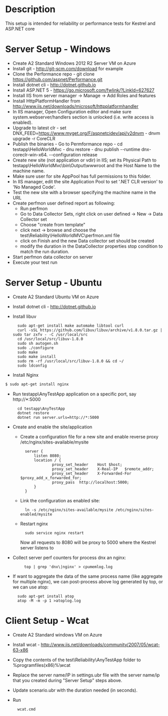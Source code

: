 # Description
This setup is intended for reliability or performance tests for Kestrel and ASP.NET core 

# Server Setup - Windows
- Create A2 Standard Windows 2012 R2 Server VM on Azure
- Install git - http://git-scm.com/download for example
- Clone the Performance repo - git clone https://github.com/aspnet/Performance.git
- Install dotnet cli - http://dotnet.github.io
- Install ASP.NET 5 - https://go.microsoft.com/fwlink/?LinkId=627627
- Install IIS from server manager -> Manage -> Add Roles and features
- Install HttpPlatformHandler from http://www.iis.net/downloads/microsoft/httpplatformhandler
- In IIS manager, Open Configuration editor and make sure system.webserver/handlers section is unlocked (i.e. write access is enabled).
- Upgrade to latest clr
        - set DNX_FEED=https://www.myget.org/F/aspnetcidev/api/v2dnvm
        - dnvm upgrade -r CoreCLR
- Publish the binaries
        - Go to Permformance repo
        - cd testapp\HelloWorldMvc
        - dnu restore
        - dnu publish --runtime dnx-coreclr-win-x64.<your version> --configuration release
- Create new site (not application or vdir) in IIS; set its Physical Path to testapp\HelloWorldMvc\bin\Output\wwwroot and
  the Host Name to the machine name.
- Make sure user for site AppPool has full permissions to this folder. 
- In IIS manager, edit the site Application Pool to set '.NET CLR version' to  'No Managed Code'.
- Test the new  site with a browser specifying the machine name in the URL
- Create perfmon user defined report as following:
    - Run perfmon
    - Go to Data Collector Sets, right click on user defined -> New -> Data Collector set
    - Choose "create from template"
    - click next -> browse and choose the test\Reliability\HelloWorldMVC\perfmon.xml file
    - click on Finish and the new Data collector set should be created 
    - modify the duration in the DataCollector properties stop condition to match the run duration.
- Start perfmon data collector on server         
- Execute your test run     

# Server Setup - Ubuntu

- Create A2 Standard Ubuntu VM on Azure
- Install dotnet cli - http://dotnet.github.io
- Install libuv

        sudo apt-get install make automake libtool curl
        curl -sSL https://github.com/libuv/libuv/archive/v1.8.0.tar.gz | sudo tar zxfv - -C /usr/local/src
        cd /usr/local/src/libuv-1.8.0
        sudo sh autogen.sh
        sudo ./configure
        sudo make
        sudo make install
        sudo rm -rf /usr/local/src/libuv-1.8.0 && cd ~/
        sudo ldconfig
- Install Nginx
```sh
$ sudo apt-get install nginx
```
- Run testapp\AnyTestApp application on a specific port, say http://*:5000
        
        cd testapp\AnyTestApp
        dotnet restore
        dotnet run server.urls=http://*:5000
- Create and enable the site/application
    - Create a configuration file for a new site and enable reverse proxy
            /etc/nginx/sites-available/mysite
                    
            server {
                listen 8080;		 
                location / {
                        proxy_set_header    Host $host;
                        proxy_set_header    X-Real-IP   $remote_addr;
                        proxy_set_header    X-Forwarded-For $proxy_add_x_forwarded_for;
                        proxy_pass  http://localhost:5000;
                }
            }
    - Link the configuration as enabled site:
            
            ln -s /etc/nginx/sites-available/mysite /etc/nginx/sites-enabled/mysite
    - Restart nginx
            
            sudo service nginx restart
        Now all requests to 8080 will be proxy to 5000 where the Kestrel server listens to
- Collect server perf counters for process dnx an nginx:
       	
           top | grep 'dnx\|nginx' > cpumemlog.log
- If want to aggregate the data of the same process name (like aggregate for multiple nginx), we can post-process above log generated by top, or we can use atop:
        
        sudo apt-get install atop
        atop -M -m -p 1 >atoplog.log

# Client Setup - Wcat

- Create A2 Standard windows VM on Azure
- Install wcat - http://www.iis.net/downloads/community/2007/05/wcat-63-x86
- Copy the contents of the test\Reliability\AnyTestApp folder to %programfiles(x86)%\wcat 
- Replace the server name/IP in settings.ubr file with the server name/ip that you created during "Server Setup" steps above. 
- Update scenario.ubr with the duration needed (in seconds).
- Run 
        
        wcat.cmd




